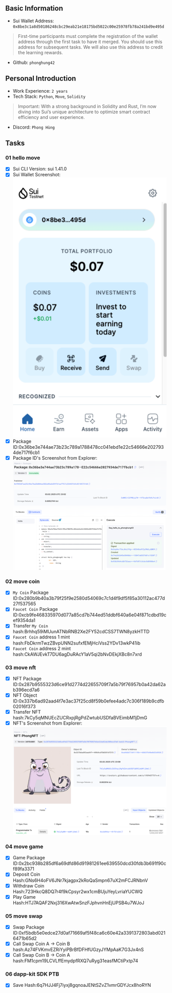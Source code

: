 ## Basic Information
- Sui Wallet Address: `0x8be3c1a8d50186248cbc29eab21e18175bd5022c00e25978fb78a241bd9e495d`
> First-time participants must complete the registration of the wallet address through the first task to have it merged. You should use this address for subsequent tasks. We will also use this address to credit the learning rewards.
- Github: `phonghung42`

## Personal Introduction
- Work Experience: `2 years`
- Tech Stack: `Python`, `Move`, `Solidity`
> Important: With a strong background in Solidity and Rust, I’m now diving into Sui’s unique architecture to optimize smart contract efficiency and user experience.
- Discord: `Phong Hùng`

## Tasks

### 01 hello move
- [x] Sui CLI Version: sui 1.41.0
- [x] Sui Wallet Screenshot: ![](images/sui_wallet.png)
- [x] Package ID:0x36be3e744ae73b23c789a1788478cc041ebd1e22c54666e2027934de717f6cb1
- [x] Package ID's Screenshot from Explorer: ![](images/packageid.png)

### 02 move coin
- [x] `My Coin` Package ID:0x280b9b40a3b79f25f9e2580d54069c7c1d4f9df5f85a30112ac477d27f537565
- [x] `Faucet Coin` Package ID:0xcb9fe468335970d077a85cd7b744ed51ddbf640a6e04f871cdbd19cef9354da1
- [x] Transfer `My Coin` hash:Brhhq59iMUunATNbRNB2Xe2FY52cdCSS7TWN8yzkHTTD
- [x] `Faucet Coin` address 1 mint hash:FbDkrmTwzZBvpUNN2sufxfEMjHciVss2YDv13wkP41ib
- [x] `Faucet Coin` address 2 mint hash:CkAWJEvkT7DU6agDuRAcY1aV5qi2bNvDEkjXBc8n7xrd

### 03 move nft
- [x] NFT Package ID:0x287b9555323d6ce91d2774d22655709f7a5b79f76957b0a42da62ab396ecd7a6
- [x] NFT Object ID:0x337b6ad92aad4f7e3ac37f25cd8f59b0efee4adc7c306f189b9cdfb02016f373
- [x] Transfer NFT hash:7kCy5qMNUEcZUCRxpjRgPdZwtubUSDfaBVEimbM1jDmG
- [x] NFT's Screenshot from Explorer: ![](images/nft.png)

### 04 move game
- [x] Game Package ID:0x2bc938b285df6a69dfd86d91981261ee639550dcd30fdb3b691f90cf89fa3371
- [x] Deposit Coin Hash:GNs6H4oFV6JNr7kjagpx2kRoQaSmpn67uX2mFCJRNbnV
- [x] Withdraw Coin Hash:723HkcQ8DQ7r4f9kCpsyr2wx1cmBUjuYeyLvriaYUCWQ
- [x] Play Game Hash:HTJ7AQAF2Nxj316XwAtwSnzFJphvnHnEjUPSB4u7WJoJ

### 05 move swap
- [x] Swap Package ID:0xf5bdb5e0edce27d0af71669af5f48ca6c60e42a3391372803abd0216471b65d2
- [x] Call Swap Coin A -> Coin B hash:Az74FVKmvEZRiYyiPBrBfDFHfUGzyJYMpAaK7G3Jx4nS
- [x] Call Swap Coin B -> Coin A hash:FM1cpm19LCVLffEmydpfRXQ7uRyg31easfMCtiPxtp74

### 06 dapp-kit SDK PTB
- [x] Save Hash:6q7HJJ4Fj7iyxj8gqnoaJENtSZvZ1vmrGDYJcx8hoRYN
